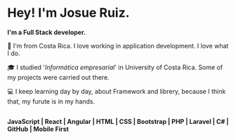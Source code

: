 # Hey! I'm Josue Ruiz.
**I'm a Full Stack developer.**

💬 I'm from Costa Rica. I love working in application development. I love what I do.

🎓 I studied '*Informática empresarial*' in University of Costa Rica. Some of my projects were carried out there.

💻 I keep learning day by day, about Framework and librery, because I think that, my furute is in my hands.



 ##
 **JavaScript | React | Angular | HTML | CSS | Bootstrap | PHP | Laravel | C# | GitHub | Mobile First**

<!--
**JRuiz28/JRuiz28** is a ✨ _special_ ✨ repository because its `README.md` (this file) appears on your GitHub profile.

Here are some ideas to get you started:

- 🔭 I’m currently working on ...
- 🌱 I’m currently learning ...
- 👯 I’m looking to collaborate on ...
- 🤔 I’m looking for help with ...
- 💬 Ask me about ...
- 📫 How to reach me: ...
- 😄 Pronouns: ...
- ⚡ Fun fact: ...
-->
